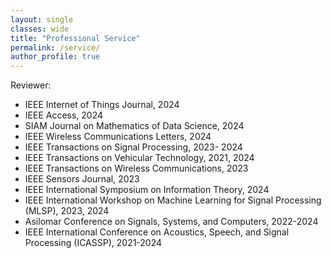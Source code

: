 ```yaml
---
layout: single
classes: wide
title: "Professional Service"
permalink: /service/
author_profile: true
---
```


Reviewer:
- IEEE Internet of Things Journal, 2024
- IEEE Access, 2024
- SIAM Journal on Mathematics of Data Science, 2024
- IEEE Wireless Communications Letters, 2024
- IEEE Transactions on Signal Processing, 2023- 2024
- IEEE Transactions on Vehicular Technology, 2021, 2024
- IEEE Transactions on Wireless Communications, 2023
- IEEE Sensors Journal, 2023
- IEEE International Symposium on Information Theory, 2024
- IEEE International Workshop on Machine Learning for Signal Processing (MLSP), 2023, 2024
- Asilomar Conference on Signals, Systems, and Computers, 2022-2024
- IEEE International Conference on Acoustics, Speech, and Signal Processing
(ICASSP), 2021-2024